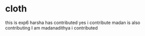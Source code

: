 # cloth
this is exp6
harsha has contributed 
yes i contribute
madan is also contributing
I am madanadithya i contributed